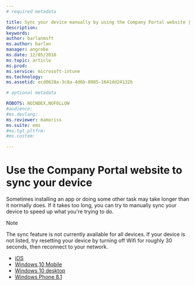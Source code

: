 ```yaml
---
# required metadata

title: Sync your device manually by using the Company Portal website | Microsoft Intune
description:
keywords:
author: barlanmsftms.author: barlan
manager: angrobe
ms.date: 12/05/2016
ms.topic: article
ms.prod:
ms.service: microsoft-intune
ms.technology:
ms.assetid: ecd0628a-3c8a-4d6b-8985-1641dd24132b

# optional metadata

ROBOTS: NOINDEX,NOFOLLOW
#audience:
#ms.devlang:
ms.reviewer: mamoriss
ms.suite: ems
#ms.tgt_pltfrm:
#ms.custom:

---
```



# Use the Company Portal website to sync your device

Sometimes installing an app or doing some other task may take longer than it normally does. If it takes too long, you can try to manually sync your device to speed up what you're trying to do.

> [!Note]
> The sync feature is not currently available for all devices. If your device is not listed, try resetting your device by turning off Wifi for roughly 30 seconds, then reconnect to your network. 

* [iOS](sync-your-device-manually-ios.md)
* [Windows 10 Mobile](sync-your-device-manually-windows.md#windows-10-mobile)
* [Windows 10 desktop](sync-your-device-manually-windows.md#windows-10-desktop)
* [Windows Phone 8.1](sync-your-device-manually-windows.md#windows-phone-8-1)
